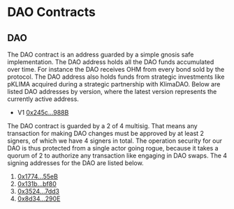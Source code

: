 # DAO Contracts

## DAO

The DAO contract is an address guarded by a simple gnosis safe implementation.
The DAO address holds all the DAO funds accumulated over time. For instance the
DAO receives OHM from every bond sold by the protocol. The DAO address also
holds funds from strategic investments like pKLIMA acquired during a strategic
partnership with KlimaDAO. Below are listed DAO addresses by version, where
the latest version represents the currently active address.

- V1 [0x245c...988B](https://etherscan.io/address/0x245cc372C84B3645Bf0Ffe6538620B04a217988B)

The DAO contract is guarded by a 2 of 4 multisig. That means any transaction for
making DAO changes must be approved by at least 2 signers, of which we have 4
signers in total. The operation security for our DAO is thus protected from a
single actor going rogue, because it takes a quorum of 2 to authorize any
transaction like engaging in DAO swaps. The 4 signing addresses for the DAO are
listed below.

1. [0x1774...55eB](https://etherscan.io/address/0x1774B6106d7E969d467396a5e90089FeaD6E55eB)
2. [0x131b...bf80](https://etherscan.io/address/0x131bd1A2827ccEb2945B2e3B91Ee1Bf736cCbf80)
3. [0x3524...7dd3](https://etherscan.io/address/0x3524c03D39A13D51485419A17586286A6b617dd3)
4. [0x8d34...290E](https://etherscan.io/address/0x8d34EA6fb1Ed6B60F94ac6CD01dD1181ef12290E)

